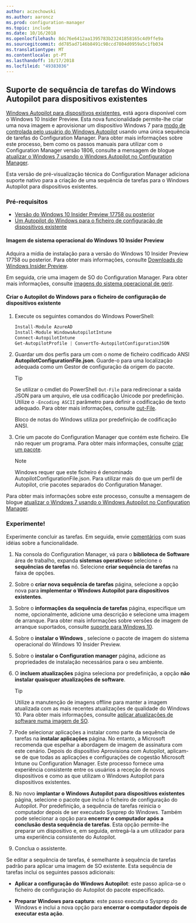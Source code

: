 ```yaml
---
author: aczechowski
ms.author: aaroncz
ms.prod: configuration-manager
ms.topic: include
ms.date: 10/16/2018
ms.openlocfilehash: 8dc76e6412aa1395783b23241858165c4d9ffe9a
ms.sourcegitcommit: dd785ad7146b8491c98ccd7804d0959a5c1fb034
ms.translationtype: MT
ms.contentlocale: pt-PT
ms.lasthandoff: 10/17/2018
ms.locfileid: "49383036"
---
```

## <a name="bkmk_autopilot"></a> Suporte de sequência de tarefas do Windows Autopilot para dispositivos existentes
<!--1358333-->

[Windows Autopilot para dispositivos existentes](https://techcommunity.microsoft.com/t5/Windows-IT-Pro-Blog/New-Windows-Autopilot-capabilities-and-expanded-partner-support/ba-p/260430), está agora disponível com o Windows 10 Insider Preview. Esta nova funcionalidade permite-lhe criar uma nova imagem e aprovisionar um dispositivo Windows 7 para [modo de controlada pelo usuário do Windows Autopilot](https://docs.microsoft.com/windows/deployment/windows-autopilot/user-driven) usando uma única sequência de tarefas do Configuration Manager. Para obter mais informações sobre este processo, bem como os passos manuais para utilizar com o Configuration Manager versão 1806, consulte a mensagem de blogue [atualizar o Windows 7 usando o Windows Autopilot no Configuration Manager](https://techcommunity.microsoft.com/t5/Windows-IT-Pro-Blog/Upgrade-Windows-7-using-Windows-Autopilot-in-Configuration/ba-p/267747). 

Esta versão de pré-visualização técnica do Configuration Manager adiciona suporte nativo para a criação de uma sequência de tarefas para o Windows Autopilot para dispositivos existentes. 


### <a name="prerequisites"></a>Pré-requisitos

- [Versão do Windows 10 Insider Preview 17758 ou posterior](#bkmk_autopilot-image)  
- [Um Autopilot do Windows para o ficheiro de configuração de dispositivos existente](#bkmk_autopilot-json)  

#### <a name="bkmk_autopilot-image"></a> Imagem de sistema operacional do Windows 10 Insider Preview
Adquira a mídia de instalação para a versão do Windows 10 Insider Preview 17758 ou posterior. Para obter mais informações, consulte [Downloads do Windows Insider Preview](https://www.microsoft.com/software-download/windowsinsiderpreviewadvanced).  

Em seguida, crie uma imagem de SO do Configuration Manager. Para obter mais informações, consulte [imagens do sistema operacional de gerir](/sccm/osd/get-started/manage-operating-system-images).

#### <a name="bkmk_autopilot-json"></a> Criar o Autopilot do Windows para o ficheiro de configuração de dispositivos existente
1. Execute os seguintes comandos do Windows PowerShell:  

    ``` PowerShell  
    Install-Module AzureAD
    Install-Module WindowsAutopilotIntune 
    Connect-AutopilotIntune 
    Get-AutopilotProfile | ConvertTo-AutopilotConfigurationJSON 
    ```  

2. Guardar um dos perfis para um com o nome de ficheiro codificado ANSI **AutopilotConfigurationFile.json**. Guarde-o para uma localização adequada como um Gestor de configuração da origem do pacote.  

    > [!Tip]  
    > Se utilizar o cmdlet do PowerShell `Out-File` para redirecionar a saída JSON para um arquivo, ele usa codificação Unicode por predefinição. Utilize o `-Encoding ASCII` parâmetro para definir a codificação de texto adequado. Para obter mais informações, consulte [out-File](https://docs.microsoft.com/powershell/module/microsoft.powershell.utility/out-file?view=powershell-6#optional-parameters).  
    > 
    > Bloco de notas do Windows utiliza por predefinição de codificação ANSI.  

3. Crie um pacote do Configuration Manager que contém este ficheiro. Ele não requer um programa. Para obter mais informações, consulte [criar um pacote](/sccm/apps/deploy-use/packages-and-programs#create-a-package-and-program).  

    > [!NOTE]  
    > Windows requer que este ficheiro é denominado AutopilotConfigurationFile.json. Para utilizar mais do que um perfil de Autopilot, crie pacotes separados do Configuration Manager.  

Para obter mais informações sobre este processo, consulte a mensagem de blogue [atualizar o Windows 7 usando o Windows Autopilot no Configuration Manager](https://techcommunity.microsoft.com/t5/Windows-IT-Pro-Blog/Upgrade-Windows-7-using-Windows-Autopilot-in-Configuration/ba-p/267747).


### <a name="try-it-out"></a>Experimente!

Experimente concluir as tarefas. Em seguida, envie [comentários](/sccm/core/understand/find-help#product-feedback) com suas idéias sobre a funcionalidade.

1. Na consola do Configuration Manager, vá para o **biblioteca de Software** área de trabalho, expanda **sistemas operativos**e selecione o **sequências de tarefas** nó. Selecione **criar sequência de tarefas** na faixa de opções.  

2. Sobre o **criar nova sequência de tarefas** página, selecione a opção nova para **implementar o Windows Autopilot para dispositivos existentes**.  

3. Sobre o **informações da sequência de tarefas** página, especifique um nome, opcionalmente, adicione uma descrição e selecione uma imagem de arranque. Para obter mais informações sobre versões de imagem de arranque suportados, consulte [suporte para Windows 10](/sccm/core/plan-design/configs/support-for-windows-10#windows-10-adk).  

4. Sobre o **instalar o Windows** , selecione o pacote de imagem do sistema operacional do Windows 10 Insider Preview.  

5. Sobre o **instalar o Configuration manager** página, adicione as propriedades de instalação necessários para o seu ambiente.  

6. O **incluem atualizações** página seleciona por predefinição, a opção **não instalar quaisquer atualizações de software**.  

    > [!Tip]  
    > Utilize a manutenção de imagens offline para manter a imagem atualizada com as mais recentes atualizações de qualidade do Windows 10. Para obter mais informações, consulte [aplicar atualizações de software numa imagem de SO](/sccm/osd/get-started/manage-operating-system-images#BKMK_OSImagesApplyUpdates).  

7. Pode selecionar aplicações a instalar como parte da sequência de tarefas na **instalar aplicações** página. No entanto, a Microsoft recomenda que espelhar a abordagem de imagem de assinatura com este cenário. Depois do dispositivo Aprovisiona com Autopilot, aplicam-se de que todas as aplicações e configurações de cogestão Microsoft Intune ou Configuration Manager. Este processo fornece uma experiência consistente entre os usuários a receção de novos dispositivos e como as que utilizam o Windows Autopilot para dispositivos existentes.  

8. No novo **implantar o Windows Autopilot para dispositivos existentes** página, selecione o pacote que inclui o ficheiro de configuração do Autopilot. Por predefinição, a sequência de tarefas reinicia o computador depois de ser executado Sysprep do Windows. Também pode selecionar a opção para **encerrar o computador após a conclusão desta sequência de tarefas**. Esta opção permite-lhe preparar um dispositivo e, em seguida, entregá-la a um utilizador para uma experiência consistente do Autopilot.  

9. Conclua o assistente.  

Se editar a sequência de tarefas, é semelhante à sequência de tarefas padrão para aplicar uma imagem de SO existente. Esta sequência de tarefas inclui os seguintes passos adicionais:  

- **Aplicar a configuração do Windows Autopilot**: este passo aplica-se o ficheiro de configuração do Autopilot do pacote especificado.  

- **Preparar Windows para captura**: este passo executa o Sysprep do Windows e inclui a nova opção para **encerrar o computador depois de executar esta ação**.  


